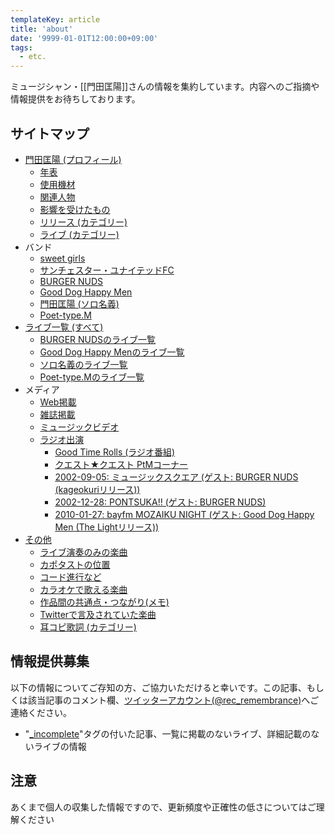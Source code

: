 ```yaml
---
templateKey: article
title: 'about'
date: '9999-01-01T12:00:00+09:00'
tags:
  - etc.
---
```

ミュージシャン・[[門田匡陽]]さんの情報を集約しています。内容へのご指摘や情報提供をお待ちしております。

## サイトマップ

* [門田匡陽 (プロフィール)](/articles/person%3Ammonden)
  * [年表](/articles/history)
  * [使用機材](/articles/equip%3Amonden)
  * [関連人物](/articles/2016-03-10-000000)
  * [影響を受けたもの](/articles/2016-03-15-000000)
  * [リリース (カテゴリー)](/archive/category/Release)
  * [ライブ (カテゴリー)](/archive/category/Live)
* バンド
  * [sweet girls](/articles/band:sweetgirls)
  * [サンチェスター・ユナイテッドFC](/articles/band:sunchester)
  * [BURGER NUDS](/articles/band:burger)
  * [Good Dog Happy Men](/articles/band:GDHM)
  * [門田匡陽 (ソロ名義)](/articles/band:solo)
  * [Poet-type.M](/articles/band:PtM)
* [ライブ一覧 (すべて)](/articles/live:All)
  * [BURGER NUDSのライブ一覧](/articles/live%3Aburger)
  * [Good Dog Happy Menのライブ一覧](/articles/live%3AGDHM)
  * [ソロ名義のライブ一覧](/articles/live%3Asolo)
  * [Poet-type.Mのライブ一覧](/articles/live%3APtM)
* メディア
  * [Web掲載](/articles/2016-01-13-042932)
  * [雑誌掲載](/articles/2016-01-18-193657)
  * [ミュージックビデオ](/articles/mv)
  * [ラジオ出演](/articles/radio)
    * [Good Time Rolls (ラジオ番組)](/articles/2008-07-14-000000)
    * [クエスト★クエスト PtMコーナー](/articles/2016-04-05-000000)
    * [2002-09-05: ミュージックスクエア (ゲスト: BURGER NUDS (kageokuriリリース))](/articles/2002-09-05-000000)
    * [2002-12-28: PONTSUKA!! (ゲスト: BURGER NUDS)](/articles/2002-12-28-000000)
    * [2010-01-27: bayfm MOZAIKU NIGHT (ゲスト: Good Dog Happy Men (The Lightリリース))](/articles/2010-01-27-000002)
* [その他](/archive/category/etc.)
  * [ライブ演奏のみの楽曲](/articles/2016-01-20-033504)
  * [カポタストの位置](/articles/2016-02-26-223712)
  * [コード進行など](/articles/2016-04-09-000000)
  * [カラオケで歌える楽曲](/articles/2016-04-09-000000_1)
  * [作品間の共通点・つながり(メモ)](/articles/2016-06-16-000000)
  * [Twitterで言及されていた楽曲](/articles/2016-11-30-000000)
  * [耳コピ歌詞 (カテゴリー)](/archive/category/%E6%AD%8C%E8%A9%9E)

## 情報提供募集

以下の情報についてご存知の方、ご協力いただけると幸いです。この記事、もしくは該当記事のコメント欄、[ツイッターアカウント(@rec_remembrance)](https://twitter.com/rec_remembrance)へご連絡ください。

* "[_incomplete](/archive/category/%2Aincomplete)"タグの付いた記事、一覧に掲載のないライブ、詳細記載のないライブの情報

## 注意

あくまで個人の収集した情報ですので、更新頻度や正確性の低さについてはご理解ください
